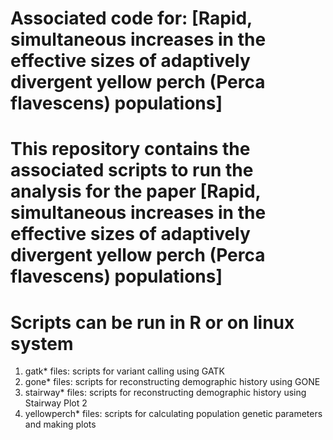# Associated code for: [Rapid, simultaneous increases in the effective sizes of adaptively divergent yellow perch (Perca flavescens) populations]

# This repository contains the associated scripts to run the analysis for the paper [Rapid, simultaneous increases in the effective sizes of adaptively divergent yellow perch (Perca flavescens) populations]

# Scripts can be run in R or on linux system

1. gatk* files: scripts for variant calling using GATK
2. gone* files: scripts for reconstructing demographic history using GONE
3. stairway* files: scripts for reconstructing demographic history using Stairway Plot 2
4. yellowperch* files: scripts for calculating population genetic parameters and making plots
